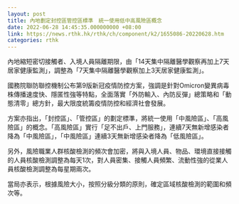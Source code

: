 ```yaml
---
layout: post
title: 內地劃定封控區管控區標準　統一使用低中高風險區概念
date: 2022-06-28 14:45:35.000000000 +08:00
link: https://news.rthk.hk/rthk/ch/component/k2/1655086-20220628.htm
categories: rthk
---
```


內地縮短密切接觸者、入境人員隔離期限，由「14天集中隔離醫學觀察再加上7天居家健康監測」，調整為「7天集中隔離醫學觀察加上3天居家健康監測」。

國務院聯防聯控機制公布第9版新冠疫情防控方案，強調是針對Omicron變異病毒株傳播速度快、隱匿性強等特點，全面落實「外防輸入、內防反彈」總策略和「動態清零」總方針，最大限度統籌疫情防控和經濟社會發展。

方案亦指出，「封控區」、「管控區」的劃定標準，將統一使用「中風險區」、「高風險區」的概念。「高風險區」實行「足不出戶、上門服務」，連續7天無新增感染者降為「中風險區」，「中風險區」連續3天無新增感染者降為「低風險區」。

另外，風險職業人群核酸檢測的頻次會加密，將與入境人員、物品、環境直接接觸的人員核酸檢測調整為每天1次，對人員密集、接觸人員頻繁、流動性強的從業人員核酸檢測調整為每星期兩次。

當局亦表示，根據風險大小，按照分級分類的原則，確定區域核酸檢測的範圍和頻次等。

